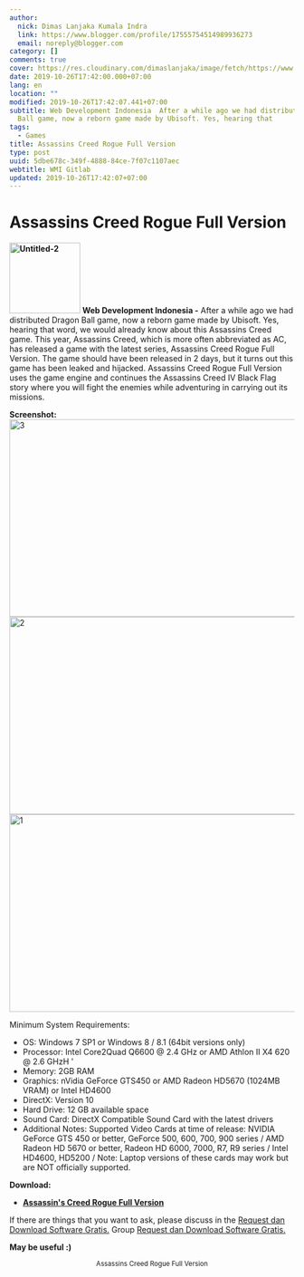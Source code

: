 ```yaml
---
author:
  nick: Dimas Lanjaka Kumala Indra
  link: https://www.blogger.com/profile/17555754514989936273
  email: noreply@blogger.com
category: []
comments: true
cover: https://res.cloudinary.com/dimaslanjaka/image/fetch/https://www.bagas31.com/wp-content/uploads/2015/03/Untitled-2.png
date: 2019-10-26T17:42:00.000+07:00
lang: en
location: ""
modified: 2019-10-26T17:42:07.441+07:00
subtitle: Web Development Indonesia  After a while ago we had distributed Dragon
  Ball game, now a reborn game made by Ubisoft. Yes, hearing that
tags:
  - Games
title: Assassins Creed Rogue Full Version
type: post
uuid: 5dbe678c-349f-4888-84ce-7f07c1107aec
webtitle: WMI Gitlab
updated: 2019-10-26T17:42:07+07:00
---
```


<h1 for="title" class="notranslate">Assassins Creed Rogue Full Version</h1><div id="A-G-C" date="20 Oct 2019 10:42:03"><div id="agcontent"><div class="post_content entry-content"><p> <strong><a href="https://web-manajemen.blogspot.com/p/search.html?q=Untitled%20png" target="_blank" rel="noopener" class="notranslate"><img class="size-full wp-image-8458 alignleft" src="https://res.cloudinary.com/dimaslanjaka/image/fetch/https://www.bagas31.com/wp-content/uploads/2015/03/Untitled-2.png" alt="Untitled-2" width="125" height="125"></a></strong> <span class="notranslate"> <strong>Web Development Indonesia -</strong> After a while ago we had distributed Dragon Ball game, now a reborn game made by Ubisoft.</span> <span class="notranslate"> Yes, hearing that word, we would already know about this Assassins Creed game.</span> <span class="notranslate"> This year, Assassins Creed, which is more often abbreviated as AC, has released a game with the latest series, Assassins Creed Rogue Full Version.</span> <span class="notranslate"> The game should have been released in 2 days, but it turns out this game has been leaked and hijacked.</span> <span class="notranslate"> Assassins Creed Rogue Full Version uses the game engine and continues the Assassins Creed IV Black Flag story where you will fight the enemies while adventuring in carrying out its missions.</span> </p><p> <span class="notranslate"> <strong>Screenshot:</strong></span> <br> <a href="https://web-manajemen.blogspot.com/p/search.html?q=jpg" target="_blank" rel="noopener" class="notranslate"><img class="aligncenter size-large wp-image-8435" src="https://res.cloudinary.com/dimaslanjaka/image/fetch/https://www.bagas31.com/wp-content/uploads/2015/03/31-1024x577.jpg" alt="3" width="620" height="349"></a> <a href="https://web-manajemen.blogspot.com/p/search.html?q=jpg" target="_blank" rel="noopener" class="notranslate"><img class="aligncenter size-large wp-image-8433" src="https://res.cloudinary.com/dimaslanjaka/image/fetch/https://www.bagas31.com/wp-content/uploads/2015/03/21-1024x577.jpg" alt="2" width="620" height="349"></a> <a href="https://web-manajemen.blogspot.com/p/search.html?q=jpg" target="_blank" rel="noopener" class="notranslate"><img class="aligncenter size-large wp-image-8432" src="https://res.cloudinary.com/dimaslanjaka/image/fetch/https://www.bagas31.com/wp-content/uploads/2015/03/11-1024x577.jpg" alt="1" width="620" height="349"></a> </p><p> <span class="notranslate"> Minimum System Requirements:</span> </p><ul><li> <span class="notranslate"> OS: Windows 7 SP1 or Windows 8 / 8.1 (64bit versions only)</span> </li><li> <span class="notranslate"> Processor: Intel Core2Quad Q6600 @ 2.4 GHz or AMD Athlon II X4 620 @ 2.6 GHzH '</span> </li><li> <span class="notranslate"> Memory: 2GB RAM</span> </li><li> <span class="notranslate"> Graphics: nVidia GeForce GTS450 or AMD Radeon HD5670 (1024MB VRAM) or Intel HD4600</span> </li><li> <span class="notranslate"> DirectX: Version 10</span> </li><li> <span class="notranslate"> Hard Drive: 12 GB available space</span> </li><li> <span class="notranslate"> Sound Card: DirectX Compatible Sound Card with the latest drivers</span> </li><li> <span class="notranslate"> Additional Notes: Supported Video Cards at time of release: NVIDIA GeForce GTS 450 or better, GeForce 500, 600, 700, 900 series / AMD Radeon HD 5670 or better, Radeon HD 6000, 7000, R7, R9 series / Intel HD4600, HD5200 / Note: Laptop versions of these cards may work but are NOT officially supported.</span> </li></ul><p> <span class="notranslate"> <strong>Download:</strong></span> </p><ul><li> <strong><a href="https://web-manajemen.blogspot.com/p/search.html?q=asssassins%20creed%20rogue%20full%20version" target="_blank" rel="noopener" class="notranslate">Assassin's Creed Rogue Full Version</a></strong> </li> </ul><p> <span class="notranslate"> If there are things that you want to ask, please discuss in the <a href="https://dimaslanjaka.github.io/page/safelink.html?url=aHR0cHM6Ly93d3cuZmFjZWJvb2suY29tL2dyb3Vwcy9CYWdhczMx" rel="nofollow" target="_blank" class="notranslate">Request dan Download Software Gratis.</a> Group <a href="https://dimaslanjaka.github.io/page/safelink.html?url=aHR0cHM6Ly93d3cuZmFjZWJvb2suY29tL2dyb3Vwcy9CYWdhczMx" rel="nofollow" target="_blank" class="notranslate">Request dan Download Software Gratis.</a></span> </p><p> <span class="notranslate"> <strong>May be useful :)</strong></span> </p><div itemprop="publisher" itemscope="" itemtype="https://schema.org/Organization"></div></div><center> <span class="notranslate"> <small>Assassins Creed Rogue Full Version</small></span> </center></div></div>  <script src="https://codepen.io/dimaslanjaka/pen/aQRrbR.js"></script>
